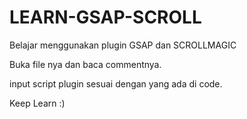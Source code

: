 # LEARN-GSAP-SCROLL
Belajar menggunakan plugin GSAP dan SCROLLMAGIC

Buka file nya dan baca commentnya.

input script plugin sesuai dengan yang ada di code. 

Keep Learn :)
